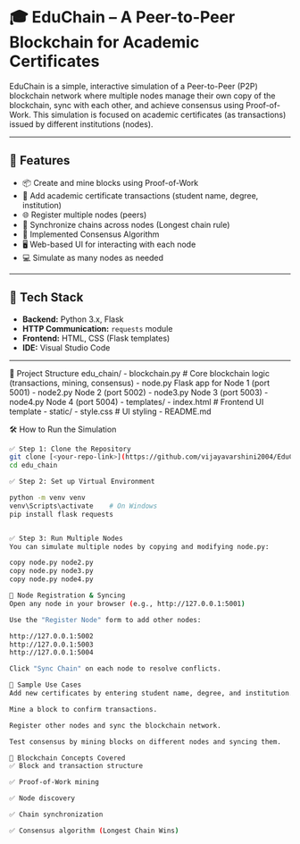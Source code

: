 # 🎓 EduChain – A Peer-to-Peer Blockchain for Academic Certificates

EduChain is a simple, interactive simulation of a Peer-to-Peer (P2P) blockchain network where multiple nodes manage their own copy of the blockchain, sync with each other, and achieve consensus using Proof-of-Work. This simulation is focused on academic certificates (as transactions) issued by different institutions (nodes).

---

## 🚀 Features

- 📦 Create and mine blocks using Proof-of-Work
- 🔐 Add academic certificate transactions (student name, degree, institution)
- 🌐 Register multiple nodes (peers)
- 🔄 Synchronize chains across nodes (Longest chain rule)
- 🧠 Implemented Consensus Algorithm
- 🖥️ Web-based UI for interacting with each node
- 💻 Simulate as many nodes as needed

---

## 🧰 Tech Stack

- **Backend:** Python 3.x, Flask
- **HTTP Communication:** `requests` module
- **Frontend:** HTML, CSS (Flask templates)
- **IDE:** Visual Studio Code

---

📁 Project Structure
edu_chain/
     - blockchain.py # Core blockchain logic (transactions, mining, consensus)
    - node.py  Flask app for Node 1 (port 5001)
     - node2.py  Node 2 (port 5002)
     - node3.py Node 3 (port 5003)
     - node4.py  Node 4 (port 5004)
     - templates/
        - index.html # Frontend UI template
     - static/
       - style.css # UI styling
    - README.md

🛠️ How to Run the Simulation



```bash
✅ Step 1: Clone the Repository
git clone [<your-repo-link>](https://github.com/vijayavarshini2004/EduChain.git)
cd edu_chain

✅ Step 2: Set up Virtual Environment

python -m venv venv
venv\Scripts\activate    # On Windows
pip install flask requests


✅ Step 3: Run Multiple Nodes
You can simulate multiple nodes by copying and modifying node.py:

copy node.py node2.py
copy node.py node3.py
copy node.py node4.py

🔄 Node Registration & Syncing
Open any node in your browser (e.g., http://127.0.0.1:5001)

Use the "Register Node" form to add other nodes:

http://127.0.0.1:5002
http://127.0.0.1:5003
http://127.0.0.1:5004

Click "Sync Chain" on each node to resolve conflicts.

🧪 Sample Use Cases
Add new certificates by entering student name, degree, and institution.

Mine a block to confirm transactions.

Register other nodes and sync the blockchain network.

Test consensus by mining blocks on different nodes and syncing them.

🧠 Blockchain Concepts Covered
✅ Block and transaction structure

✅ Proof-of-Work mining

✅ Node discovery

✅ Chain synchronization

✅ Consensus algorithm (Longest Chain Wins)





